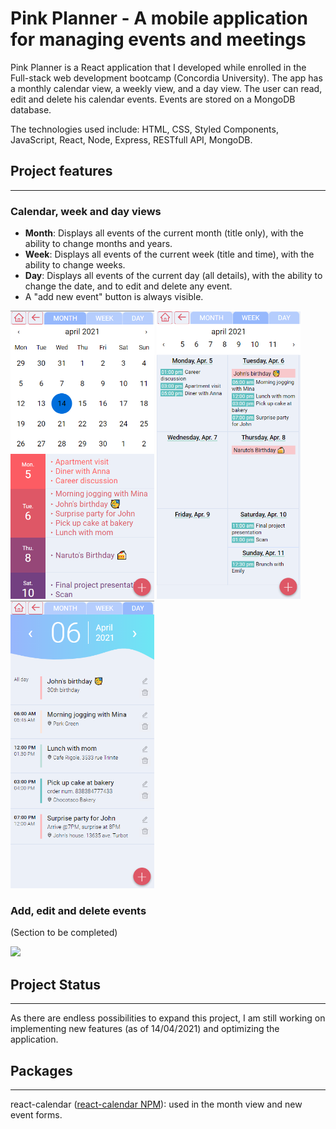 # Pink Planner - A mobile application for managing events and meetings

Pink Planner is a React application that I developed while enrolled in the Full-stack web development bootcamp (Concordia University). The app has a monthly calendar view, a weekly view, and a day view. The user can read, edit and delete his calendar events. Events are stored on a MongoDB database.

The technologies used include: HTML, CSS, Styled Components, JavaScript, React, Node, Express, RESTfull API, MongoDB.

## Project features

---

### Calendar, week and day views

- **Month**: Displays all events of the current month (title only), with the ability to change months and years.
- **Week**: Displays all events of the current week (title and time), with the ability to change weeks.
- **Day**: Displays all events of the current day (all details), with the ability to change the date, and to edit and delete any event.
- A "add new event" button is always visible.

<img src="pinkplanner_month.png" width="230" > <img src="pinkplanner_week.png" width="230" > <img src="pinkplanner_day.png" width="230" >

### Add, edit and delete events

(Section to be completed)

<img src="pink-planner_animation.gif" width="230" >

## Project Status

---

As there are endless possibilities to expand this project, I am still working on implementing new features (as of 14/04/2021) and optimizing the application.

## Packages

---

react-calendar ([react-calendar NPM](https://www.npmjs.com/package/react-calendar)): used in the month view and new event forms.

